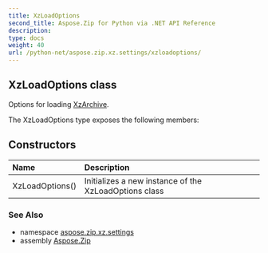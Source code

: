 ```yaml
---
title: XzLoadOptions
second_title: Aspose.Zip for Python via .NET API Reference
description: 
type: docs
weight: 40
url: /python-net/aspose.zip.xz.settings/xzloadoptions/
---
```


## XzLoadOptions class

Options for loading [XzArchive](/zip/python-net/aspose.zip.xz/xzarchive/).

The XzLoadOptions type exposes the following members:
## Constructors
| Name | Description |
| :- | :- |
|XzLoadOptions()|Initializes a new instance of the XzLoadOptions class|

### See Also

* namespace [aspose.zip.xz.settings](/zip/python-net/aspose.zip.xz.settings/)
* assembly [Aspose.Zip](/zip/python-net/)

